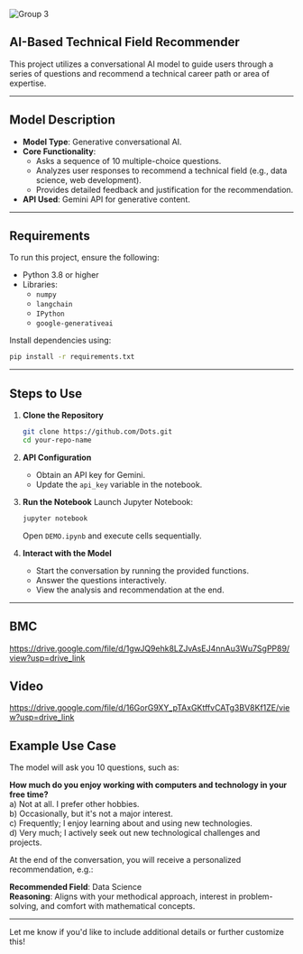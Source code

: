 ![Group 3](https://github.com/user-attachments/assets/387b1501-0436-4629-81ee-e9791a3160f1)

## AI-Based Technical Field Recommender

This project utilizes a conversational AI model to guide users through a series of questions and recommend a technical career path or area of expertise.

---

## Model Description

- **Model Type**: Generative conversational AI.
- **Core Functionality**:
  - Asks a sequence of 10 multiple-choice questions.
  - Analyzes user responses to recommend a technical field (e.g., data science, web development).
  - Provides detailed feedback and justification for the recommendation.
- **API Used**: Gemini API for generative content.

---

## Requirements

To run this project, ensure the following:

- Python 3.8 or higher
- Libraries:
  - `numpy`
  - `langchain`
  - `IPython`
  - `google-generativeai`

Install dependencies using:

```bash
pip install -r requirements.txt
```

---

## Steps to Use

1. **Clone the Repository**
   ```bash
   git clone https://github.com/Dots.git
   cd your-repo-name
   ```

2. **API Configuration**
   - Obtain an API key for Gemini.
   - Update the `api_key` variable in the notebook.

3. **Run the Notebook**
   Launch Jupyter Notebook:
   ```bash
   jupyter notebook
   ```
   Open `DEMO.ipynb` and execute cells sequentially.

4. **Interact with the Model**
   - Start the conversation by running the provided functions.
   - Answer the questions interactively.
   - View the analysis and recommendation at the end.

---
## BMC
https://drive.google.com/file/d/1gwJQ9ehk8LZJvAsEJ4nnAu3Wu7SgPP89/view?usp=drive_link
## Video
https://drive.google.com/file/d/16GorG9XY_pTAxGKtffvCATg3BV8Kf1ZE/view?usp=drive_link
## Example Use Case

The model will ask you 10 questions, such as:

**How much do you enjoy working with computers and technology in your free time?**    
a) Not at all. I prefer other hobbies.    
b) Occasionally, but it's not a major interest.   
c) Frequently; I enjoy learning about and using new technologies.   
d) Very much; I actively seek out new technological challenges and projects.

At the end of the conversation, you will receive a personalized recommendation, e.g.:

**Recommended Field**: Data Science  
**Reasoning**: Aligns with your methodical approach, interest in problem-solving, and comfort with mathematical concepts.

---

Let me know if you'd like to include additional details or further customize this!
